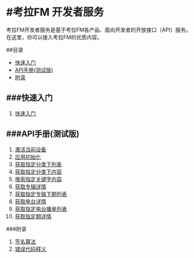 #考拉FM 开发者服务
===
考拉FM开发者服务是基于考拉FM各产品、面向开发者的开放接口（API）服务。在这里，你可以接入考拉FM的优质内容。

##目录
+ [快速入门](#快速入门)
+ [API手册(测试版)](#API手册(测试版))
+ [附录](#附录)

###快速入门   
----   
1. [快速入门](docs/quickstart.md)

###API手册(测试版)
---
1. [激活当前设备](docs/app-active.md)
2. [应用初始化](docs/app-init.md)
3. [获取指定分类下列表](docs/category-sublist.md)
4. [获取指定分类下内容](docs/content-list.md)
5. [搜索指定关键字内容](docs/content-search.md)
6. [获取专辑详情](docs/album-get.md)
7. [获取指定专辑下期列表](docs/audio-list.md)
8. [获取电台详情](docs/radio-get.md)
9. [获取指定电台播单列表](docs/radio-playlist.md)
10. [获取指定期详情](docs/audio-get.md)


###附录
1. [签名算法](docs/signature.md)
2. [错误代码释义](docs/errcode.md)


